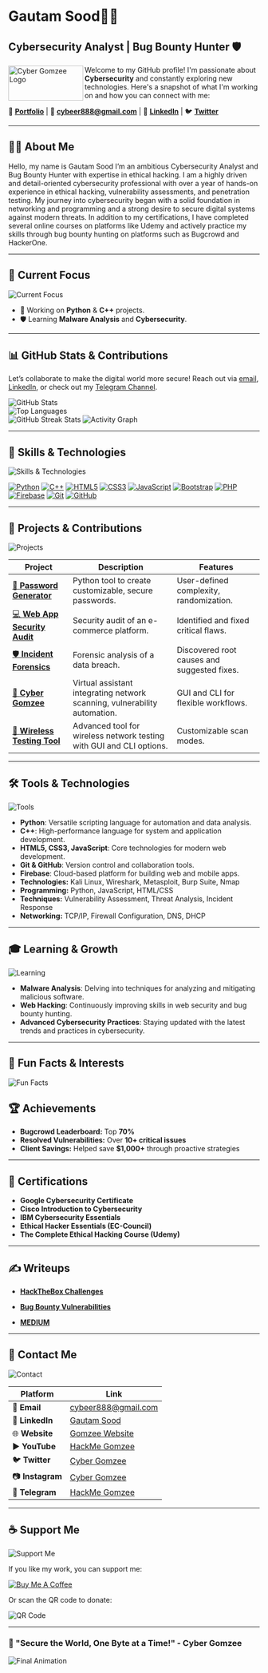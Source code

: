  <h1>Gautam Sood👨‍💻</h1>

<h2>Cybersecurity Analyst | Bug Bounty Hunter 🛡️</h2>

<img src="https://i.postimg.cc/J4Z6PVys/Screenshot-1253.png" alt="Cyber Gomzee Logo" align="left" height="70px" width="150px"/>

Welcome to my GitHub profile! I'm passionate about **Cybersecurity** and constantly exploring new technologies. Here's a snapshot of what I'm working on and how you can connect with me:

  🔗 [**Portfolio**](https://cybergomzee.great-site.net/) |    📧 **cybeer888@gmail.com** | 
            🔗 [**LinkedIn**](https://www.linkedin.com/in/gautam-2110552b2) |     🐦 [**Twitter**](https://twitter.com/GAUTAM__SOOD)  

---

## 👨‍💻 **About Me**  

Hello, my name is Gautam Sood
I’m an ambitious Cybersecurity Analyst and Bug Bounty Hunter with expertise in ethical hacking. I am a highly driven and detail-oriented cybersecurity professional with over a year of hands-on experience in ethical hacking, vulnerability assessments, and penetration testing. My journey into cybersecurity began with a solid foundation in networking and programming and a strong desire to secure digital systems against modern threats. 
In addition to my certifications, I have completed several online courses on platforms like Udemy and actively practice my skills through bug bounty hunting on platforms such as Bugcrowd and HackerOne. 

---

## 🔭 Current Focus

![Current Focus](https://i.giphy.com/media/v1.Y2lkPTc5MGI3NjExYXBmeHE4MHI4dTZvYnhtd2owbWJxNWR2MDd0YzNndmNyMzY0ZTJ2ciZlcD12MV9pbnRlcm5hbF9naWZfYnlfaWQmY3Q9Zw/6OrCT1jVbonHG/giphy.gif)

- 🌟 Working on **Python** & **C++** projects.
- 🛡️ Learning **Malware Analysis** and **Cybersecurity**.

---


## 📊 **GitHub Stats & Contributions**

Let’s collaborate to make the digital world more secure! Reach out via [email](mailto:soodgautam35@gmail.com), [LinkedIn](https://www.linkedin.com/in/gautam-2110552b2), or check out my [Telegram Channel](https://t.me/hackmegomzee).

<p align="center">
  
![GitHub Stats](https://github-readme-stats.vercel.app/api?username=krazystar55&show_icons=true&theme=radical)  
![Top Languages](https://github-readme-stats.vercel.app/api/top-langs/?username=krazystar55&layout=compact&theme=radical)  
![GitHub Streak Stats](https://github-readme-streak-stats.herokuapp.com/?user=krazystar55&theme=highcontrast)
![Activity Graph](https://github-readme-activity-graph.vercel.app/graph?username=krazystar55&theme=github)
</p>

---



## 🚀 Skills & Technologies

![Skills & Technologies](https://media.giphy.com/media/3o7aCTPPm4OHfRLSH6/giphy.gif)

[![Python](https://img.shields.io/badge/-Python-grey?style=for-the-badge&logo=python&logoColor=white&labelColor=8E2DE2)](https://www.python.org/)
[![C++](https://img.shields.io/badge/-C++-grey?style=for-the-badge&logo=c%2B%2B&logoColor=white&labelColor=8E2DE2)](https://isocpp.org/)
[![HTML5](https://img.shields.io/badge/-HTML5-grey?style=for-the-badge&logo=html5&logoColor=white&labelColor=8E2DE2)](https://developer.mozilla.org/en-US/docs/Web/HTML)
[![CSS3](https://img.shields.io/badge/-CSS3-grey?style=for-the-badge&logo=css3&logoColor=white&labelColor=8E2DE2)](https://developer.mozilla.org/en-US/docs/Web/CSS)
[![JavaScript](https://img.shields.io/badge/-JavaScript-grey?style=for-the-badge&logo=javascript&logoColor=white&labelColor=8E2DE2)](https://developer.mozilla.org/en-US/docs/Web/JavaScript)
[![Bootstrap](https://img.shields.io/badge/-Bootstrap-grey?style=for-the-badge&logo=bootstrap&logoColor=white&labelColor=8E2DE2)](https://getbootstrap.com/)
[![PHP](https://img.shields.io/badge/-PHP-grey?style=for-the-badge&logo=php&logoColor=white&labelColor=8E2DE2)](https://www.php.net/)
[![Firebase](https://img.shields.io/badge/-Firebase-grey?style=for-the-badge&logo=firebase&logoColor=white&labelColor=8E2DE2)](https://firebase.google.com/)
[![Git](https://img.shields.io/badge/-Git-grey?style=for-the-badge&logo=git&logoColor=white&labelColor=8E2DE2)](https://git-scm.com/)
[![GitHub](https://img.shields.io/badge/-GitHub-grey?style=for-the-badge&logo=github&logoColor=white&labelColor=8E2DE2)](https://github.com/)

---

## 🚀 Projects & Contributions

![Projects](https://i.giphy.com/media/v1.Y2lkPTc5MGI3NjExM2RiendpbmYzeTJ5M3BmcXhsN28waTk0eTlyeGw3OXZlazdybWZsOCZlcD12MV9pbnRlcm5hbF9naWZfYnlfaWQmY3Q9Zw/2AVDG3vH0DVuiS9EYg/giphy.gif)

| **Project**                          | **Description**                                                                  | **Features**                              |
|--------------------------------------|----------------------------------------------------------------------------------|------------------------------------------|
| [🔑 **Password Generator**](https://github.com/krazystar55/password-generator) | Python tool to create customizable, secure passwords.                           | User-defined complexity, randomization.  |
| [💻 **Web App Security Audit**](https://github.com/krazystar55/webapp-security-assessment) | Security audit of an e-commerce platform.                                       | Identified and fixed critical flaws.     |
| [🛡️ **Incident Forensics**](https://github.com/krazystar55/incident-response) | Forensic analysis of a data breach.                                             | Discovered root causes and suggested fixes. |
| [🤖 **Cyber Gomzee**](#)              | Virtual assistant integrating network scanning, vulnerability automation.         | GUI and CLI for flexible workflows.      |
| [📡 **Wireless Testing Tool**](#)    | Advanced tool for wireless network testing with GUI and CLI options.             | Customizable scan modes.                 |

---


## 🛠️ Tools & Technologies

![Tools](https://i.giphy.com/media/v1.Y2lkPTc5MGI3NjExaHV0OHc1YjJweGg1dzd2djZuc3JxNXhtZmMwYXdlc2Z0djUwY3J6OCZlcD12MV9pbnRlcm5hbF9naWZfYnlfaWQmY3Q9Zw/TOWeGr70V2R1K/giphy.gif)

- **Python**: Versatile scripting language for automation and data analysis.
- **C++**: High-performance language for system and application development.
- **HTML5, CSS3, JavaScript**: Core technologies for modern web development.
- **Git & GitHub**: Version control and collaboration tools.
- **Firebase**: Cloud-based platform for building web and mobile apps.
- **Technologies:** Kali Linux, Wireshark, Metasploit, Burp Suite, Nmap  
- **Programming:** Python, JavaScript, HTML/CSS  
- **Techniques:** Vulnerability Assessment, Threat Analysis, Incident Response  
- **Networking:** TCP/IP, Firewall Configuration, DNS, DHCP

---

## 🎓 Learning & Growth

![Learning](https://i.giphy.com/media/v1.Y2lkPTc5MGI3NjExZ3BqNTI5ZjlrYjl6ZHJ1ejI0cjJmang0d3AxZHg4ZG8xem5vZW56YyZlcD12MV9pbnRlcm5hbF9naWZfYnlfaWQmY3Q9Zw/sgMLlzON4djJ15wQIh/giphy.gif)

- **Malware Analysis**: Delving into techniques for analyzing and mitigating malicious software.
- **Web Hacking**: Continuously improving skills in web security and bug bounty hunting.
- **Advanced Cybersecurity Practices**: Staying updated with the latest trends and practices in cybersecurity.

---

## 🧩 Fun Facts & Interests

![Fun Facts](https://i.giphy.com/media/v1.Y2lkPTc5MGI3NjExbDB4MWhzZnR6NGhrajVoYzJ3dWZxd2JwamYwejhoNGJmYzVwejAyeSZlcD12MV9pbnRlcm5hbF9naWZfYnlfaWQmY3Q9Zw/0IxCCFB96rqSvMof7o/giphy.gif)

## 🏆 **Achievements**  

- **Bugcrowd Leaderboard:** Top **70%**  
- **Resolved Vulnerabilities:** Over **10+ critical issues**  
- **Client Savings:** Helped save **$1,000+** through proactive strategies  

---

## 📜 **Certifications**  

- **Google Cybersecurity Certificate**  
- **Cisco Introduction to Cybersecurity**  
- **IBM Cybersecurity Essentials**  
- **Ethical Hacker Essentials (EC-Council)**  
- **The Complete Ethical Hacking Course (Udemy)**  

---

## ✍️ **Writeups**  

- [**HackTheBox Challenges**](https://github.com/krazystar55/writeups/hackthebox/)  

- [**Bug Bounty Vulnerabilities**](https://github.com/krazystar55/writeups/bugbounty/)

- [**MEDIUM**](https://medium.com/@soodgautam35/)

---


## 📝 Contact Me

 ![Contact](https://i.giphy.com/media/v1.Y2lkPTc5MGI3NjExeXp3OGRmODZscXU4anp5NzZta29kdm02YjZ2OWQwaHR4d3czZGN4YyZlcD12MV9pbnRlcm5hbF9naWZfYnlfaWQmY3Q9Zw/1p74BBfYv8JwNC8SYI/giphy.gif) 
  

| **Platform**       | **Link**                                       |  
|---------------------|-----------------------------------------------|  
| 📧 **Email**        | [cybeer888@gmail.com](mailto:cybeer888@gmail.com) |  
| 💼 **LinkedIn**     | [Gautam Sood](https://www.linkedin.com/in/gautam-2110552b2) |  
| 🌐 **Website**      | [Gomzee Website](https://www.cybergomzee.great-site.net) |  
| ▶️ **YouTube**      | [HackMe Gomzee](https://youtube.com/@cyber_gomzee) |  
| 🐦 **Twitter**      | [Cyber Gomzee](https://twitter.com/GAUTAM__SooD) |  
| 📷 **Instagram**    | [Cyber Gomzee](https://www.instagram.com/cyber_gomzee/) |  
| 📨 **Telegram**     | [HackMe Gomzee](https://t.me/hackmegomzee) |  

---

## ☕ Support Me

![Support Me](https://i.giphy.com/media/v1.Y2lkPTc5MGI3NjExa21ndmFjNWxqbXloaWtrZGc5ZnAyY3BqZ2FnampveDluN2EyY2k5YSZlcD12MV9pbnRlcm5hbF9naWZfYnlfaWQmY3Q9Zw/115BJle6N2Av0A/giphy.gif)

If you like my work, you can support me:

[![Buy Me A Coffee](https://cdn.buymeacoffee.com/buttons/v2/default-yellow.png)](buymeacoffee.com/krazystar55)

Or scan the QR code to donate:

![QR Code](https://i.postimg.cc/RV1kdRxq/qr.jpg)

---

### 🚀 "Secure the World, One Byte at a Time!" - Cyber Gomzee

![Final Animation](https://cdnb.artstation.com/p/assets/images/images/035/934/391/original/nikolas-skull-gif.gif)
